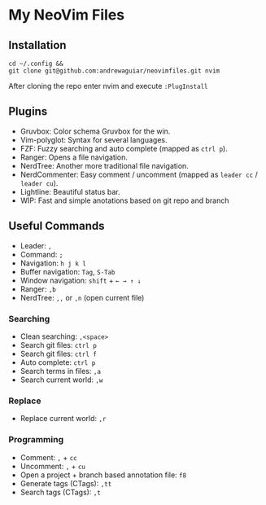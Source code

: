 # My NeoVim Files

## Installation

```shell
cd ~/.config &&
git clone git@github.com:andrewaguiar/neovimfiles.git nvim
```

After cloning the repo enter nvim and execute `:PlugInstall`

## Plugins

  - Gruvbox: Color schema Gruvbox for the win.
  - Vim-polyglot: Syntax for several languages.
  - FZF: Fuzzy searching and auto complete (mapped as `ctrl p`).
  - Ranger: Opens a file navigation.
  - NerdTree: Another more traditional file navigation.
  - NerdCommenter: Easy comment / uncomment (mapped as `leader cc` / `leader cu`).
  - Lightline: Beautiful status bar.
  - WIP: Fast and simple anotations based on git repo and branch

## Useful Commands

  - Leader: `,`
  - Command: `;`
  - Navigation: `h j k l`
  - Buffer navigation: `Tag`, `S-Tab`
  - Window navigation: `shift` + `← → ↑ ↓`
  - Ranger: `,b`
  - NerdTree: `,,` or `,n` (open current file)

### Searching

  - Clean searching: `,<space>`
  - Search git files: `ctrl p`
  - Search git files: `ctrl f`
  - Auto complete: `ctrl p`
  - Search terms in files: `,a`
  - Search current world: `,w`

### Replace

  - Replace current world: `,r`

### Programming

  - Comment: `,` + `cc`
  - Uncomment: `,` + `cu`
  - Open a project + branch based annotation file: `f8`
  - Generate tags (CTags): `,tt`
  - Search tags (CTags): `,t`
